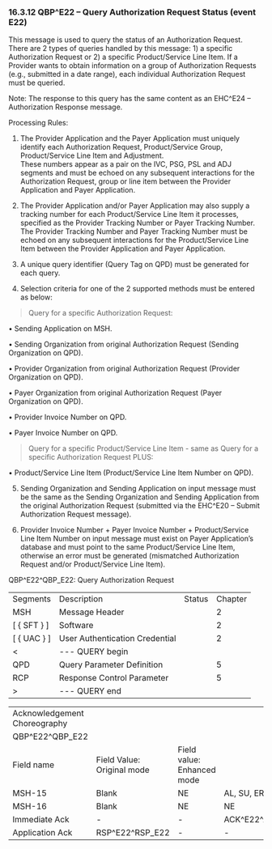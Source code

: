 ### 16.3.12 QBP^E22 – Query Authorization Request Status (event E22) 

This message is used to query the status of an Authorization Request. There are 2 types of queries handled by this message: 1) a specific Authorization Request or 2) a specific Product/Service Line Item. If a Provider wants to obtain information on a group of Authorization Requests (e.g., submitted in a date range), each individual Authorization Request must be queried.

Note: The response to this query has the same content as an EHC^E24 – Authorization Response message.

Processing Rules:

1) The Provider Application and the Payer Application must uniquely identify each Authorization Request, Product/Service Group, Product/Service Line Item and Adjustment.\
These numbers appear as a pair on the IVC, PSG, PSL and ADJ segments and must be echoed on any subsequent interactions for the Authorization Request, group or line item between the Provider Application and Payer Application.

2) The Provider Application and/or Payer Application may also supply a tracking number for each Product/Service Line Item it processes, specified as the Provider Tracking Number or Payer Tracking Number.\
The Provider Tracking Number and Payer Tracking Number must be echoed on any subsequent interactions for the Product/Service Line Item between the Provider Application and Payer Application.

3) A unique query identifier (Query Tag on QPD) must be generated for each query.

4) Selection criteria for one of the 2 supported methods must be entered as below:

> Query for a specific Authorization Request:

• Sending Application on MSH.

• Sending Organization from original Authorization Request (Sending Organization on QPD).

• Provider Organization from original Authorization Request (Provider Organization on QPD).

• Payer Organization from original Authorization Request (Payer Organization on QPD).

• Provider Invoice Number on QPD.

• Payer Invoice Number on QPD.

> Query for a specific Product/Service Line Item - same as Query for a specific Authorization Request PLUS:

• Product/Service Line Item (Product/Service Line Item Number on QPD).

5) Sending Organization and Sending Application on input message must be the same as the Sending Organization and Sending Application from the original Authorization Request (submitted via the EHC^E20 – Submit Authorization Request message).

6) Provider Invoice Number + Payer Invoice Number + Product/Service Line Item Number on input message must exist on Payer Application’s database and must point to the same Product/Service Line Item, otherwise an error must be generated (mismatched Authorization Request and/or Product/Service Line Item).

QBP^E22^QBP_E22: Query Authorization Request

|     |     |     |     |
| --- | --- | --- | --- |
| Segments | Description | Status | Chapter |
| MSH | Message Header |  | 2 |
| [ \{ SFT } ] | Software |  | 2 |
| [ \{ UAC } ] | User Authentication Credential |  | 2 |
| &lt; | --- QUERY begin |  |  |
| QPD | Query Parameter Definition |  | 5 |
| RCP | Response Control Parameter |  | 5 |
| > | --- QUERY end |  |  |

|     |     |     |     |     |     |
| --- | --- | --- | --- | --- | --- |
| Acknowledgement Choreography |  |  |  |  |  |
| QBP^E22^QBP_E22 |  |  |  |  |  |
| Field name | Field Value: Original mode | Field value: Enhanced mode |  |  |  |
| MSH-15 | Blank | NE | AL, SU, ER | NE | AL, SU, ER |
| MSH-16 | Blank | NE | NE | AL, SU, ER | AL, SU, ER |
| Immediate Ack | - | - | ACK^E22^ACK | - | ACK^E22^ACK |
| Application Ack | RSP^E22^RSP_E22 | - | - | RSP^E22^RSP_E03 | RSP^E22^RSP_E22 |
